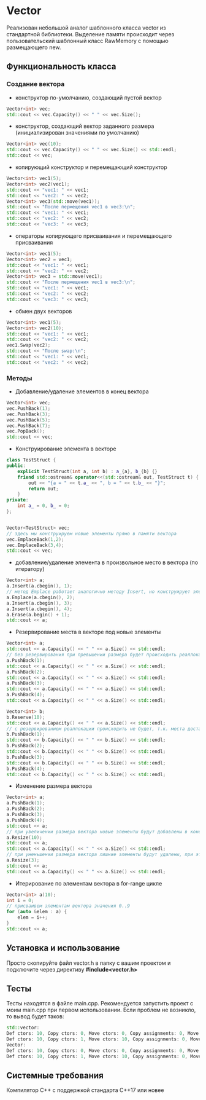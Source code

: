# Vector
Реализован небольшой аналог шаблонного класса vector из стандартной библиотеки. Выделение памяти происходит через пользовательский шаблонный класс RawMemory с помощью размещающего new.


## Функциональность класса
### Создание вектора
* конструктор по-умолчанию, создающий пустой вектор
```c++
Vector<int> vec;
std::cout << vec.Capacity() << " " << vec.Size();
``` 
* конструктор, создающий вектор заданного размера (инициализирован значениями по умолчанию)
```c++
Vector<int> vec(10);
std::cout << vec.Capacity() << " " << vec.Size() << std::endl;
std::cout << vec;
``` 
* копирующий конструктор и перемещающий конструктор
```c++
Vector<int> vec1(5);
Vector<int> vec2(vec1);
std::cout << "vec1: " << vec1;
std::cout << "vec2: " << vec2;
Vector<int> vec3(std::move(vec1));
std::cout << "После пермещения vec1 в vec3:\n";
std::cout << "vec1: " << vec1;
std::cout << "vec2: " << vec2;
std::cout << "vec3: " << vec3;
```
* операторы копирующего присваивания и перемещающего присваивания
```c++
Vector<int> vec1(5);
Vector<int> vec2 = vec1;
std::cout << "vec1: " << vec1;
std::cout << "vec2: " << vec2;
Vector<int> vec3 = std::move(vec1);
std::cout << "После пермещения vec1 в vec3:\n";
std::cout << "vec1: " << vec1;
std::cout << "vec2: " << vec2;
std::cout << "vec3: " << vec3;
```
* обмен двух векторов
```c++
Vector<int> vec1(5);
Vector<int> vec2(10);
std::cout << "vec1: " << vec1;
std::cout << "vec2: " << vec2;
vec1.Swap(vec2);
std::cout << "После swap:\n";
std::cout << "vec1: " << vec1;
std::cout << "vec2: " << vec2;
```

### Методы
* Добавление/удаление элементов в конец вектора
```c++
Vector<int> vec;
vec.PushBack(1);
vec.PushBack(3);
vec.PushBack(5);
vec.PushBack(7);
vec.PopBack();
std::cout << vec;
```

* Конструирование элемента в векторе
```c++
class TestStruct {
public:
    explicit TestStruct(int a, int b) : a_{a}, b_{b} {}
    friend std::ostream& operator<<(std::ostream& out, TestStruct t) {
        out << "{a = " << t.a_ << ", b = " << t.b_ << "}";
        return out;
    }
private:
    int a_ = 0, b_ = 0;
};


Vector<TestStruct> vec;
// здесь мы конструируем новые элементы прямо в памяти вектора
vec.EmplaceBack(1,2);
vec.EmplaceBack(3,4);
std::cout << vec;
```

* добавление/удаление элемента в произвольное место в вектора (по итератору)
```c++
Vector<int> a;
a.Insert(a.cbegin(), 1);
// метод Emplace работает аналогично методу Insert, но конструирует элемент сразу по месту в векторе
a.Emplace(a.cbegin(), 2);
a.Insert(a.cbegin(), 3);
a.Insert(a.cbegin(), 4);
a.Erase(a.begin() + 1);
std::cout << a;
```
* Резервирование места в векторе под новые элементы
```c++
Vector<int> a;
std::cout << a.Capacity() << " " << a.Size() << std::endl;
// без резервирования при превышении размера будет происходить реаллокация
a.PushBack(1);
std::cout << a.Capacity() << " " << a.Size() << std::endl;
a.PushBack(2);
std::cout << a.Capacity() << " " << a.Size() << std::endl;
a.PushBack(3);
std::cout << a.Capacity() << " " << a.Size() << std::endl;
a.PushBack(4);
std::cout << a.Capacity() << " " << a.Size() << std::endl;

Vector<int> b;
b.Reserve(10);
std::cout << a.Capacity() << " " << a.Size() << std::endl;
// с резервированием реаллокации происходить не будет, т.к. места достаточно для размещения новых элементов
b.PushBack(1);
std::cout << b.Capacity() << " " << b.Size() << std::endl;
b.PushBack(2);
std::cout << b.Capacity() << " " << b.Size() << std::endl;
b.PushBack(3);
std::cout << b.Capacity() << " " << b.Size() << std::endl;
b.PushBack(4);
std::cout << b.Capacity() << " " << b.Size() << std::endl;
```
* Изменение размера вектора
```c++
Vector<int> a;
a.PushBack(1);
a.PushBack(2);
a.PushBack(3);
a.PushBack(4);
std::cout << a;
// при увеличении размера вектора новые элементы будут добавлены в конец вектора со значениями по умолчанию
a.Resize(10);
std::cout << a;
std::cout << a.Capacity() << " " << a.Size() << std::endl;
// при уменьшении размера вектора лишние элементы будут удалены, при этом ёмкость вектора не уменьшится
a.Resize(3);
std::cout << a;
std::cout << a.Capacity() << " " << a.Size() << std::endl;
```

* Итерирование по элементам вектора в for-range цикле
```c++
Vector<int> a(10);
int i = 0;
// присваивем элементам вектора значения 0..9
for (auto &elem : a) {
    elem = i++;
}
std::cout << a;
```

## Установка и использование
Просто скопируйте файл vector.h в папку с вашим проектом и подключите через директиву **#include<vector.h>**

## Тесты
Тесты находятся в файле main.cpp. Рекомендуется запустить проект с моим main.cpp при первом использовании. Если проблем не возникло, то вывод будет таков:
``` c++
std::vector:
Def ctors: 10, Copy ctors: 0, Move ctors: 0, Copy assignments: 0, Move assignments: 0, Dtors: 0
Def ctors: 10, Copy ctors: 1, Move ctors: 10, Copy assignments: 0, Move assignments: 0, Dtors: 21
Vector:
Def ctors: 10, Copy ctors: 0, Move ctors: 0, Copy assignments: 0, Move assignments: 0, Dtors: 0
Def ctors: 10, Copy ctors: 1, Move ctors: 10, Copy assignments: 0, Move assignments: 0, Dtors: 21
```

## Системные требования
Компилятор С++ с поддержкой стандарта C++17 или новее

